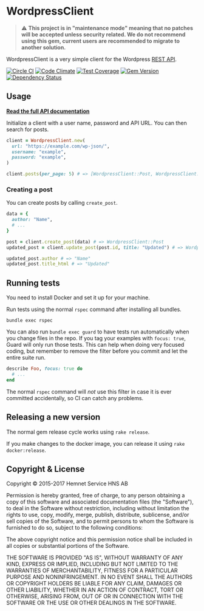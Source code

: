 # WordpressClient

> :warning: **This project is in "maintenance mode" meaning that no patches will be accepted unless security related. We do not recommend using this gem, current users are recommended to migrate to another solution.**

WordpressClient is a very simple client for the Wordpress [REST API][api].

[![Circle CI](https://circleci.com/gh/hemnet/wordpress_client.svg?style=svg)](https://circleci.com/gh/hemnet/wordpress_client) [![Code Climate](https://codeclimate.com/repos/5645938269568041da00cded/badges/5e870b57428f23c1f2ff/gpa.svg)](https://codeclimate.com/repos/5645938269568041da00cded/feed) [![Test Coverage](https://codeclimate.com/repos/5645938269568041da00cded/badges/5e870b57428f23c1f2ff/coverage.svg)](https://codeclimate.com/repos/5645938269568041da00cded/coverage) [![Gem Version](https://badge.fury.io/rb/wordpress_client.svg)](https://badge.fury.io/rb/wordpress_client)[![Dependency Status](https://gemnasium.com/hemnet/wordpress_client.svg)](https://gemnasium.com/hemnet/wordpress_client)

## Usage

**[Read the full API documentation][docs]**

Initialize a client with a user name, password and API URL. You can then search
for posts.

```ruby
client = WordpressClient.new(
  url: "https://example.com/wp-json/",
  username: "example",
  password: "example",
)

client.posts(per_page: 5) # => [WordpressClient::Post, WordpressClient::Post]
```

### Creating a post

You can create posts by calling `create_post`.

```ruby
data = {
  author: "Name",
  # ...
}

post = client.create_post(data) # => WordpressClient::Post
updated_post = client.update_post(post.id, title: "Updated") # => WordpressClient::Post

updated_post.author # => "Name"
updated_post.title_html # => "Updated"
```

## Running tests

You need to install Docker and set it up for your machine.

Run tests using the normal `rspec` command after installing all bundles.

```
bundle exec rspec
```

You can also run `bundle exec guard` to have tests run automatically when you
change files in the repo. If you tag your examples with `focus: true`, Guard
will only run those tests. This can help when doing very focused coding, but
remember to remove the filter before you commit and let the entire suite run.

```ruby
describe Foo, focus: true do
  # ...
end
```

The normal `rspec` command will *not* use this filter in case it is ever
committed accidentally, so CI can catch any problems.

## Releasing a new version

The normal gem release cycle works using `rake release`.

If you make changes to the docker image, you can release it using `rake
docker:release`.

## Copyright & License

Copyright © 2015-2017 Hemnet Service HNS AB

Permission is hereby granted, free of charge, to any person obtaining a copy of
this software and associated documentation files (the "Software"), to deal in
the Software without restriction, including without limitation the rights to
use, copy, modify, merge, publish, distribute, sublicense, and/or sell copies
of the Software, and to permit persons to whom the Software is furnished to do
so, subject to the following conditions:

The above copyright notice and this permission notice shall be included in all
copies or substantial portions of the Software.

THE SOFTWARE IS PROVIDED "AS IS", WITHOUT WARRANTY OF ANY KIND, EXPRESS OR
IMPLIED, INCLUDING BUT NOT LIMITED TO THE WARRANTIES OF MERCHANTABILITY,
FITNESS FOR A PARTICULAR PURPOSE AND NONINFRINGEMENT. IN NO EVENT SHALL THE
AUTHORS OR COPYRIGHT HOLDERS BE LIABLE FOR ANY CLAIM, DAMAGES OR OTHER
LIABILITY, WHETHER IN AN ACTION OF CONTRACT, TORT OR OTHERWISE, ARISING FROM,
OUT OF OR IN CONNECTION WITH THE SOFTWARE OR THE USE OR OTHER DEALINGS IN THE
SOFTWARE.

[api]: https://developer.wordpress.org/rest-api/
[docs]: http://www.rubydoc.info/gems/wordpress_client/
